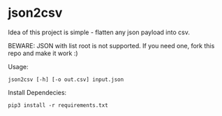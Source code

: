 # json2csv

Idea of this project is simple - flatten any json payload into csv.

BEWARE: JSON with list root is not supported. If you need one, fork this repo and make it work :)

Usage:

```
json2csv [-h] [-o out.csv] input.json
```

Install Dependecies:

```
pip3 install -r requirements.txt 
```